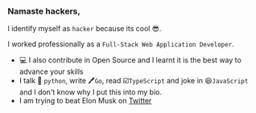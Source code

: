 ### Namaste hackers,

I identify myself as `hacker` because its cool 😎.

I worked professionally as a `Full-Stack Web Application Developer`.

- 💻 I also contribute in Open Source and I learnt it is the best way to advance your skills
- I talk 🐍 `python`, write 🖊️`Go`, read ☑️`TypeScript` and joke in 😆`JavaScript` and I don't know why I put this into my bio.
- I am trying to beat Elon Musk on [Twitter](https://twitter.com/rajritu001)

